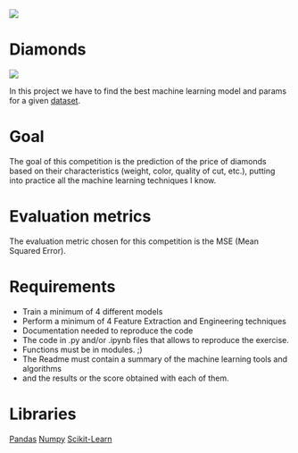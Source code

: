 <img src="https://raw.githubusercontent.com/Ironhack-Data-Madrid-Marzo-2021/W7-Kaggle_competition/master/images/PORTADA.jpg">

# Diamonds

<img src="https://www.gifimage.net/wp-content/uploads/2017/10/diamante-gif-5.gif">

In this project we have to find the best machine learning model and params for a given [dataset](https://www.kaggle.com/c/diamonds-datamad0321).

# Goal

The goal of this competition is the prediction of the price of diamonds based on their characteristics (weight, color, quality of cut, etc.), putting into practice all the machine learning techniques I know.

# Evaluation metrics

The evaluation metric chosen for this competition is the MSE (Mean Squared Error).

# Requirements 

* Train a minimum of 4 different models
* Perform a minimum of 4 Feature Extraction and Engineering techniques
* Documentation needed to reproduce the code
* The code in .py and/or .ipynb files that allows to reproduce the exercise.
* Functions must be in modules. ;)
* The Readme must contain a summary of the machine learning tools and algorithms
* and the results or the score obtained with each of them.

# Libraries

[Pandas](https://pandas.pydata.org/docs/)
[Numpy](https://numpy.org/doc/)
[Scikit-Learn](https://scikit-learn.org/stable/)
